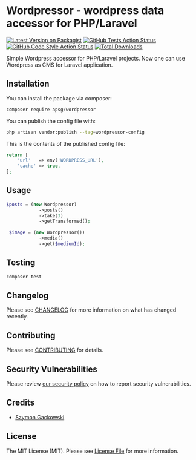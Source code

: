 # Wordpressor - wordpress data accessor for PHP/Laravel

[![Latest Version on Packagist](https://img.shields.io/packagist/v/apsg/wordpressor.svg?style=flat-square)](https://packagist.org/packages/apsg/wordpressor)
[![GitHub Tests Action Status](https://img.shields.io/github/workflow/status/apsg/wordpressor/run-tests?label=tests)](https://github.com/apsg/wordpressor/actions?query=workflow%3ATests+branch%3Amaster)
[![GitHub Code Style Action Status](https://img.shields.io/github/workflow/status/apsg/wordpressor/Check%20&%20fix%20styling?label=code%20style)](https://github.com/apsg/wordpressor/actions?query=workflow%3A"Check+%26+fix+styling"+branch%3Amaster)
[![Total Downloads](https://img.shields.io/packagist/dt/apsg/wordpressor.svg?style=flat-square)](https://packagist.org/packages/apsg/wordpressor)

Simple Wordpress accessor for PHP/Laravel projects. Now one can use Wordpress as CMS for Laravel application.

## Installation

You can install the package via composer:

```bash
composer require apsg/wordpressor
```

You can publish the config file with:

```bash
php artisan vendor:publish --tag=wordpressor-config

```

This is the contents of the published config file:

```php
return [
    'url'   => env('WORDPRESS_URL'),
    'cache' => true,
];
```

## Usage

```php
$posts = (new Wordpressor)
            ->posts()
            ->take(3)
            ->getTransformed();
            
 $image = (new Wordpressor())
            ->media()
            ->get($mediumId);           

```

## Testing

```bash
composer test
```

## Changelog

Please see [CHANGELOG](CHANGELOG.md) for more information on what has changed recently.

## Contributing

Please see [CONTRIBUTING](.github/CONTRIBUTING.md) for details.

## Security Vulnerabilities

Please review [our security policy](../../security/policy) on how to report security vulnerabilities.

## Credits

- [Szymon Gackowski](https://github.com/apsg)

## License

The MIT License (MIT). Please see [License File](LICENSE.md) for more information.
